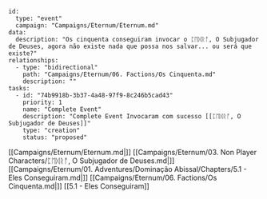 
```RpgManager4
id: 
  type: "event"
  campaign: "Campaigns/Eternum/Eternum.md"
data: 
  description: "Os cinquenta conseguiram invocar o ᛈᛖᛞᚱᚩ, O Subjugador de Deuses, agora não existe nada que possa nos salvar... ou será que existe?"
relationships: 
  - type: "bidirectional"
    path: "Campaigns/Eternum/06. Factions/Os Cinquenta.md"
    description: ""
tasks: 
  - id: "74b9918b-3b37-4a48-97f9-8c246b5cad43"
    priority: 1
    name: "Complete Event"
    description: "Complete Event Invocaram com sucesso [[ᛈᛖᛞᚱᚩ, O Subjugador de Deuses]]"
    type: "creation"
    status: "proposed"
```

[[Campaigns/Eternum/Eternum.md|]]
[[Campaigns/Eternum/03. Non Player Characters/ᛈᛖᛞᚱᚩ, O Subjugador de Deuses.md|]]
[[Campaigns/Eternum/01. Adventures/Dominação Abissal/Chapters/5.1 - Eles Conseguiram.md|]]
[[Campaigns/Eternum/06. Factions/Os Cinquenta.md|]]
[[5.1 - Eles Conseguiram]]